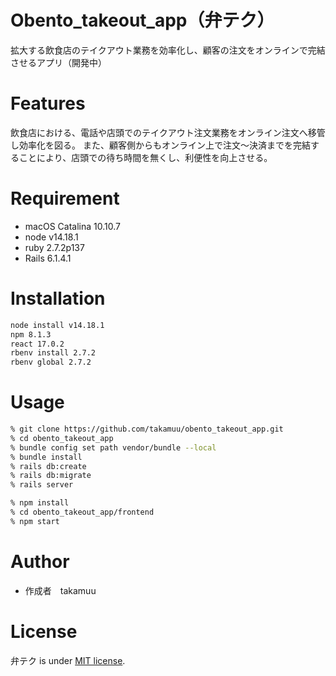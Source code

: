# Obento_takeout_app（弁テク）
 
拡大する飲食店のテイクアウト業務を効率化し、顧客の注文をオンラインで完結させるアプリ（開発中）
 
# Features
 
飲食店における、電話や店頭でのテイクアウト注文業務をオンライン注文へ移管し効率化を図る。
また、顧客側からもオンライン上で注文〜決済までを完結することにより、店頭での待ち時間を無くし、利便性を向上させる。
 
# Requirement
 
* macOS Catalina 10.10.7
* node v14.18.1
* ruby 2.7.2p137
* Rails 6.1.4.1

# Installation
 
```zsh
node install v14.18.1
npm 8.1.3
react 17.0.2
rbenv install 2.7.2
rbenv global 2.7.2
```
 
# Usage
 
```zsh
% git clone https://github.com/takamuu/obento_takeout_app.git
% cd obento_takeout_app
% bundle config set path vendor/bundle --local
% bundle install
% rails db:create
% rails db:migrate
% rails server
```

```zsh
% npm install
% cd obento_takeout_app/frontend
% npm start
```
 
# Author
 
* 作成者　takamuu
 
# License
 
弁テク is under [MIT license](https://en.wikipedia.org/wiki/MIT_License).



